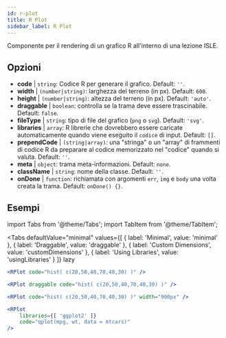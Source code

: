 ```yaml
---
id: r-plot
title: R Plot
sidebar_label: R Plot
---
```


Componente per il rendering di un grafico R all'interno di una lezione ISLE.

## Opzioni

* __code__ | `string`: Codice R per generare il grafico. Default: `''`.
* __width__ | `(number|string)`: larghezza del terreno (in px). Default: `600`.
* __height__ | `(number|string)`: altezza del terreno (in px). Default: `'auto'`.
* __draggable__ | `boolean`: controlla se la trama deve essere trascinabile. Default: `false`.
* __fileType__ | `string`: tipo di file del grafico (`png` o `svg`). Default: `'svg'`.
* __libraries__ | `array`: R librerie che dovrebbero essere caricate automaticamente quando viene eseguito il `codice` di input. Default: `[]`.
* __prependCode__ | `(string|array)`: una "stringa" o un "array" di frammenti di codice R da preparare al codice memorizzato nel "codice" quando si valuta. Default: `''`.
* __meta__ | `object`: trama meta-informazioni. Default: `none`.
* __className__ | `string`: nome della classe. Default: `''`.
* __onDone__ | `function`: richiamata con argomenti `err`, `img` e `body` una volta creata la trama. Default: `onDone() {}`.


## Esempi

import Tabs from '@theme/Tabs';
import TabItem from '@theme/TabItem';

<Tabs
    defaultValue="minimal"
    values={[
        { label: 'Minimal', value: 'minimal' },
        { label: 'Draggable', value: 'draggable' },
        { label: 'Custom Dimensions', value: 'customDimensions' },
        { label: 'Using Libraries', value: 'usingLibraries' }
    ]}
    lazy
>

<TabItem value="minimal" >

```jsx live
<RPlot code="hist( c(20,50,40,70,40,30) )" />
```

</TabItem>

<TabItem value="draggable" >

```jsx live
<RPlot draggable code="hist( c(20,50,40,70,40,30) )" />
```

</TabItem>

<TabItem value="customDimensions" >

```jsx live
<RPlot code="hist( c(20,50,40,70,40,30) )" width="900px" />
```

</TabItem>

<TabItem value="usingLibraries" >

```jsx live
<RPlot 
    libraries={[ 'ggplot2' ]}
    code="qplot(mpg, wt, data = mtcars)" 
/>
```

</TabItem>

</Tabs>
